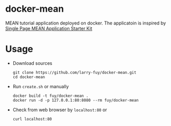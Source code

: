 docker-mean
===========

MEAN tutorial application deployed on docker. The applicatoin is inspired by [Single Page MEAN Application Starter Kit](http://scotch.io/bar-talk/setting-up-a-mean-stack-single-page-application)

Usage
=====
* Download sources
  
  ```
  git clone https://github.com/larry-fuy/docker-mean.git
  cd docker-mean 
  ```
* Run `create.sh` or manually 
  
  ```
  docker build -t fuy/docker-mean .
  docker run -d -p 127.0.0.1:80:8080 --rm fuy/docker-mean
  ```
* Check from web browser by `localhost:80` or

  ```
  curl localhost:80
 ```
